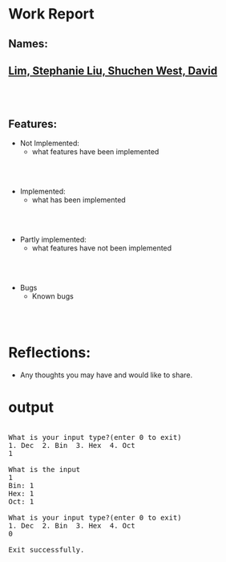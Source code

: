# Work Report

## Names: 
## <ins>Lim, Stephanie   Liu, Shuchen   West, David</ins>

<br><br>

## Features:

- Not Implemented:
  - what features have been implemented

<br><br>

- Implemented:
  - what has been implemented

<br><br>

- Partly implemented:
  - what features have not been implemented

<br><br>

- Bugs
  - Known bugs

<br><br>

# Reflections:

- Any thoughts you may have and would like to share.

# **output**

<pre>

What is your input type?(enter 0 to exit)
1. Dec  2. Bin  3. Hex  4. Oct
1

What is the input
1
Bin: 1
Hex: 1
Oct: 1

What is your input type?(enter 0 to exit)
1. Dec  2. Bin  3. Hex  4. Oct
0

Exit successfully.
